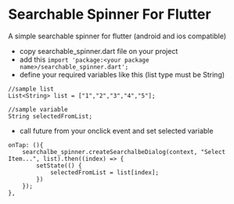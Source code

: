# Searchable Spinner For Flutter

A simple searchable spinner for flutter (android and ios compatible)
- copy searchable_spinner.dart file on your project
- add this ```import 'package:<your package name>/searchable_spinner.dart';```
- define your required variables like this (list type must be String)
```
//sample list
List<String> list = ["1","2","3","4","5"];
  
//sample variable
String selectedFromList;
```
- call future from your onclick event and set selected variable
```
onTap: (){
    searchalbe_spinner.createSearchalbeDialog(context, "Select Item...", list).then((index) => {
        setState(() {
            selectedFromList = list[index];
        })
    });
},
```
